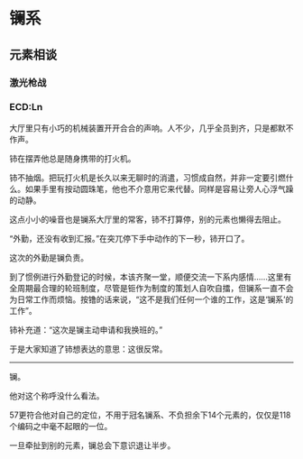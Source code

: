 # 镧系

## 元素相谈

### 激光枪战

### ECD:Ln

大厅里只有小巧的机械装置开开合合的声响。人不少，几乎全员到齐，只是都默不作声。

铈在摆弄他总是随身携带的打火机。

铈不抽烟。把玩打火机是长久以来无聊时的消遣，习惯成自然，并非一定要引燃什么。如果手里有按动圆珠笔，他也不介意用它来代替。同样是容易让旁人心浮气躁的动静。

这点小小的噪音也是镧系大厅里的常客，铈不打算停，别的元素也懒得去阻止。

“外勤，还没有收到汇报。”在突兀停下手中动作的下一秒，铈开口了。

这次的外勤是镧负责。

到了惯例进行外勤登记的时候，本该齐聚一堂，顺便交流一下系内感情……这里有全周期最合理的轮班制度，尽管是钷作为制度的策划人自吹自擂，但镧系一直不会为日常工作而烦恼。按镥的话来说，“这不是我们任何一个谁的工作，这是‘镧系’的工作”。

铈补充道：“这次是镧主动申请和我换班的。”

于是大家知道了铈想表达的意思：这很反常。

---

镧。

他对这个称呼没什么看法。

57更符合他对自己的定位，不用于冠名镧系、不负担余下14个元素的，仅仅是118个编码之中毫不起眼的一位。

一旦牵扯到别的元素，镧总会下意识退让半步。
